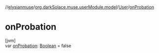 //[elysianmuse](../../../index.md)/[org.darkSolace.muse.userModule.model](../index.md)/[User](index.md)/[onProbation](on-probation.md)

# onProbation

[jvm]\
var [onProbation](on-probation.md): [Boolean](https://kotlinlang.org/api/latest/jvm/stdlib/kotlin/-boolean/index.html) = false
